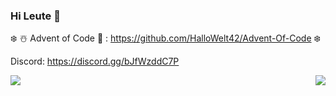 ### Hi Leute 👋

❄️
 ☃️ Advent of Code 🎄 : https://github.com/HalloWelt42/Advent-Of-Code
❄️

Discord: https://discord.gg/bJfWzddC7P

<img align="left" src="https://github-readme-stats.vercel.app/api?username=hallowelt42&theme=dark">
<img align="right" src="https://github-readme-stats.vercel.app/api/top-langs/?username=hallowelt42&theme=dark">
